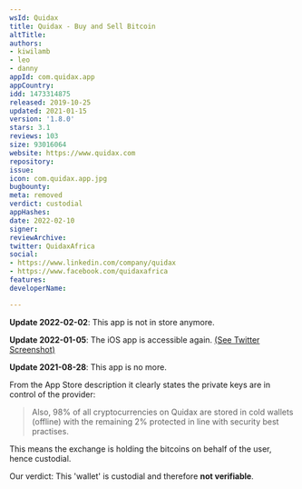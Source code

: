 ```yaml
---
wsId: Quidax
title: Quidax - Buy and Sell Bitcoin
altTitle: 
authors:
- kiwilamb
- leo
- danny
appId: com.quidax.app
appCountry: 
idd: 1473314875
released: 2019-10-25
updated: 2021-01-15
version: '1.8.0'
stars: 3.1
reviews: 103
size: 93016064
website: https://www.quidax.com
repository: 
issue: 
icon: com.quidax.app.jpg
bugbounty: 
meta: removed
verdict: custodial
appHashes: 
date: 2022-02-10
signer: 
reviewArchive: 
twitter: QuidaxAfrica
social:
- https://www.linkedin.com/company/quidax
- https://www.facebook.com/quidaxafrica
features: 
developerName: 

---
```


**Update 2022-02-02**: This app is not in store anymore.

**Update 2022-01-05**: The iOS app is accessible again. [(See Twitter Screenshot)](https://twitter.com/BitcoinWalletz/status/1478681726423470083)

**Update 2021-08-28**: This app is no more.

From the App Store description it clearly states the private keys are in control
of the provider:

> Also, 98% of all cryptocurrencies on Quidax are stored in cold wallets
  (offline) with the remaining 2% protected in line with security best
  practises.

This means the exchange is holding the bitcoins on behalf of the user, hence
custodial.

Our verdict: This 'wallet' is custodial and therefore **not verifiable**.
